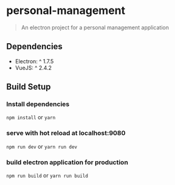 # personal-management

> An electron project for a personal management application

## Dependencies

- Electron: ^ 1.7.5
- VueJS: ^ 2.4.2

## Build Setup

### Install dependencies

`npm install` or `yarn`

### serve with hot reload at localhost:9080

`npm run dev` or `yarn run dev`

### build electron application for production

`npm run build` or `yarn run build`
